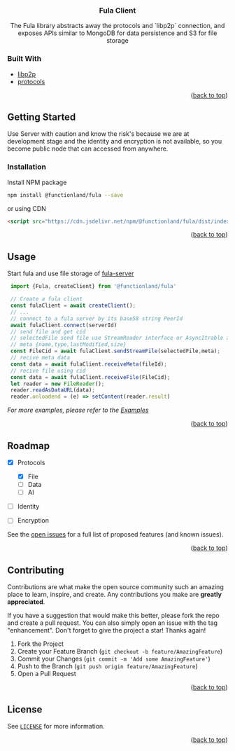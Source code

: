 <div id="top"></div>
<!--
*** Thanks for checking out the Best-README-Template. If you have a suggestion
*** that would make this better, please fork the repo and create a pull request
*** or simply open an issue with the tag "enhancement".
*** Don't forget to give the project a star!
*** Thanks again! Now go create something AMAZING! :D
*** Nice Template: https://github.com/othneildrew/Best-README-Template
-->



<!-- PROJECT SHIELDS -->
<!--
*** I'm using markdown "reference style" links for readability.
*** Reference links are enclosed in brackets [ ] instead of parentheses ( ).
*** See the bottom of this document for the declaration of the reference variables
*** for contributors-url, forks-url, etc. This is an optional, concise syntax you may use.
*** https://www.markdownguide.org/basic-syntax/#reference-style-links
-->

<div align="center">


<h3 align="center">Fula Client</h3>

  <p align="center">
    The Fula library abstracts away the protocols and `libp2p` connection, and exposes APIs similar to MongoDB
    for data persistence and S3 for file storage
    <br />
  </p>
</div>



### Built With

* [libp2p](https://libp2p.io/)
* [protocols](/protocols)

<p align="right">(<a href="#top">back to top</a>)</p>



<!-- GETTING STARTED -->
## Getting Started

Use Server with caution and know the risk's because we are at development stage and the identity and encryption is 
not available, so you become public node that can accessed from anywhere.


### Installation


Install NPM package
   ```sh
   npm install @functionland/fula --save
   ```
or using CDN
  ```html
<script src="https://cdn.jsdelivr.net/npm/@functionland/fula/dist/index.js"></script>
```
<p align="right">(<a href="#top">back to top</a>)</p>



<!-- USAGE EXAMPLES -->
## Usage
 Start fula and use file storage of [fula-server](/apps/server)
   ```js
    import {Fula, createClient} from '@functionland/fula'

    // Create a fula client 
    const fulaClient = await createClient();
    // ...
    // connect to a fula server by its base58 string PeerId
    await fulaClient.connect(serverId)
    // send file and get cid
    // selectedFile send file use StreamReader interface or AsyncItrable and get cid
    // meta {name,type,lastModified,size}
    const FileCid = await fulaClient.sendStreamFile(selectedFile,meta);
    // recive meta data 
    const data = await fulaClient.receiveMeta(fileId);
    // recive file using cid
    const data = await fulaClient.receiveFile(FileCid);
    let reader = new FileReader();
    reader.readAsDataURL(data);
    reader.onloadend = (e) => setContent(reader.result)
   ```


_For more examples, please refer to the [Examples](/examples/react-cra)_

<p align="right">(<a href="#top">back to top</a>)</p>



<!-- ROADMAP -->
## Roadmap

- [X] Protocols
  - [X] File
  - [ ] Data
  - [ ] AI
- [ ] Identity
- [ ] Encryption


See the [open issues](https://github.com/functionland/fula/issues) for a full list of proposed features (and known issues).

<p align="right">(<a href="#top">back to top</a>)</p>



<!-- CONTRIBUTING -->
## Contributing

Contributions are what make the open source community such an amazing place to learn, inspire, and create. Any contributions you make are **greatly appreciated**.

If you have a suggestion that would make this better, please fork the repo and create a pull request. You can also simply open an issue with the tag "enhancement".
Don't forget to give the project a star! Thanks again!

1. Fork the Project
2. Create your Feature Branch (`git checkout -b feature/AmazingFeature`)
3. Commit your Changes (`git commit -m 'Add some AmazingFeature'`)
4. Push to the Branch (`git push origin feature/AmazingFeature`)
5. Open a Pull Request

<p align="right">(<a href="#top">back to top</a>)</p>



<!-- LICENSE -->
## License

See [`LICENSE`](/LICENSE) for more information.

<p align="right">(<a href="#top">back to top</a>)</p>





<!-- MARKDOWN LINKS & IMAGES -->
<!-- https://www.markdownguide.org/basic-syntax/#reference-style-links -->
[contributors-shield]: https://img.shields.io/github/contributors/github_username/repo_name.svg?style=for-the-badge
[contributors-url]: https://github.com/functionland/fula/graphs/contributors
[forks-shield]: https://img.shields.io/github/forks/github_username/repo_name.svg?style=for-the-badge
[forks-url]: https://github.com/functionland/fula/network/members
[stars-shield]: https://img.shields.io/github/stars/github_username/repo_name.svg?style=for-the-badge
[stars-url]: https://github.com/functionland/fula/stargazers
[issues-shield]: https://img.shields.io/github/issues/github_username/repo_name.svg?style=for-the-badge
[issues-url]: https://github.com/functionland/fula/issues
[license-shield]: https://img.shields.io/github/license/github_username/repo_name.svg?style=for-the-badge
[license-url]: https://github.com/functionland/fula/blob/main/LICENSE
[linkedin-shield]: https://img.shields.io/badge/-LinkedIn-black.svg?style=for-the-badge&logo=linkedin&colorB=555
[linkedin-url]: https://linkedin.com/in/linkedin_username
[product-screenshot]: images/screenshot.png
